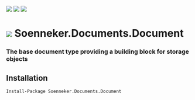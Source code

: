 [![](https://img.shields.io/nuget/v/Soenneker.Documents.Document.svg?style=for-the-badge)](https://www.nuget.org/packages/Soenneker.Documents.Document/)
[![](https://img.shields.io/github/actions/workflow/status/soenneker/soenneker.documents.document/publish.yml?style=for-the-badge)](https://github.com/soenneker/soenneker.documents.document/actions/workflows/publish.yml)
[![](https://img.shields.io/nuget/dt/Soenneker.Documents.Document.svg?style=for-the-badge)](https://www.nuget.org/packages/Soenneker.Documents.Document/)

# ![](https://user-images.githubusercontent.com/4441470/224455560-91ed3ee7-f510-4041-a8d2-3fc093025112.png) Soenneker.Documents.Document
### The base document type providing a building block for storage objects

## Installation

```
Install-Package Soenneker.Documents.Document
```
